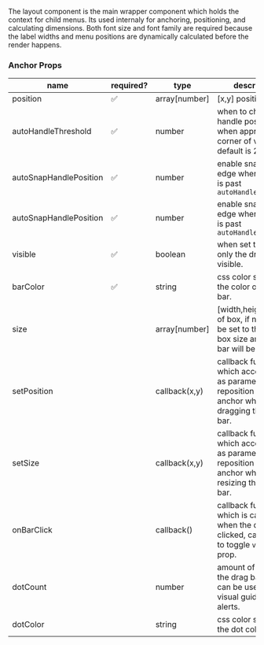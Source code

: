 The layout component is the main wrapper component which holds the context for child menus. Its used internaly for anchoring, positioning, and calculating dimensions. Both font size and font family are required because the label widths and menu positions are dynamically calculated before the render happens.

### Anchor Props
| name | required? | type | description  |
|---|---|---|---|
| position  | ✅ | array[number]  | [x,y] position array |
| autoHandleThreshold  | ✅ | number  | when to change the handle position when approaching corner of viewport. default is 20px |
| autoSnapHandlePosition  | ✅ | number  | enable snapping to edge when position is past `autoHandleThreshold` |
| autoSnapHandlePosition  | ✅ | number  | enable snapping to edge when position is past `autoHandleThreshold` |
| visible  | ✅ | boolean  | when set to false, only the drag bar is visible. |
| barColor  | ✅ | string  | css color string for the color of the drag bar. |
| size  |  | array[number]  | [width,height] size of box, if not set will be set to the default box size and resize bar will be hidden. |
| setPosition |  | callback(x,y)  | callback function which accepts x,y as parameters to reposition the anchor when dragging the drag bar. |
| setSize |  | callback(x,y)  | callback function which accepts x,y as parameters to reposition the anchor when resizing the resize bar. |
| onBarClick | | callback() | callback function which is called when the drag bar is clicked, can be used to toggle `visible` prop. |
| dotCount | | number | amount of dots in the drag bar, these can be used as visual guides or alerts. |
| dotColor | | string | css color string for the dot colors. |